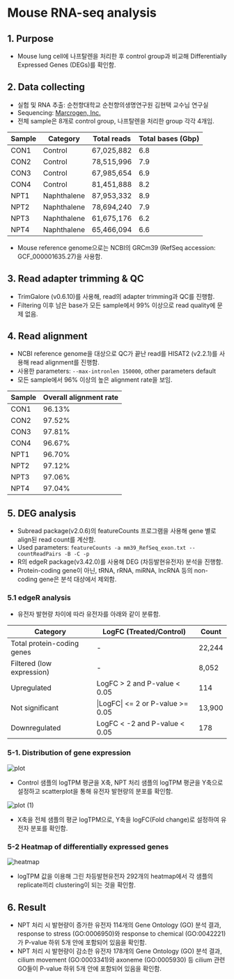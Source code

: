 # Mouse RNA-seq analysis
## 1. Purpose
+ Mouse lung cell에 나프탈렌을 처리한 후 control group과 비교해 Differentially Expressed Genes (DEGs)를 확인함.

## 2. Data collecting
+ 실험 및 RNA 추출: 순천향대학교 순천향의생명연구원 김현택 교수님 연구실
+ Sequencing: [Marcrogen, Inc.](https://www.macrogen.com/ko/main)
+ 전체 sample은 8개로 control group, 나프탈렌을 처리한 group 각각 4개임.

Sample | Category | Total reads | Total bases (Gbp)
--- | --- | --- | ---
CON1 | Control | 67,025,882 | 6.8
CON2 | Control | 78,515,996 | 7.9
CON3 | Control | 67,985,654 | 6.9
CON4 | Control | 81,451,888 | 8.2
NPT1 | Naphthalene | 87,953,332 | 8.9 
NPT2 | Naphthalene | 78,694,240 | 7.9
NPT3 | Naphthalene | 61,675,176 | 6.2
NPT4 | Naphthalene | 65,466,094 | 6.6

+ Mouse reference genome으로는 NCBI의 GRCm39 (RefSeq accession: GCF_000001635.27)을 사용함.

## 3. Read adapter trimming & QC
+ TrimGalore (v0.6.10)를 사용해, read의 adapter trimming과 QC를 진행함.
+ Filtering 이후 남은 base가 모든 sample에서 99% 이상으로 read quality에 문제 없음.

## 4. Read alignment
+ NCBI reference genome을 대상으로 QC가 끝난 read를 HISAT2 (v2.2.1)를 사용해 read alignment를 진행함.
+ 사용한 parameters: `--max-intronlen 150000`, other parameters default
+ 모든 sample에서 96% 이상의 높은 alignment rate을 보임.

Sample | Overall alignment rate
--- | ---
CON1 | 96.13%
CON2 | 97.52%
CON3 | 97.81%
CON4 | 96.67%
NPT1 | 96.70%
NPT2 | 97.12%
NPT3 | 97.06%
NPT4 | 97.04%

## 5. DEG analysis
+ Subread package(v2.0.6)의 featureCounts 프로그램을 사용해 gene 별로 align된 read count를 계산함.
+ Used parameters: `featureCounts -a mm39_RefSeq_exon.txt --countReadPairs -B -C -p`
+ R의 edgeR package(v3.42.0)를 사용해 DEG (차등발현유전자) 분석을 진행함.
+ Protein-coding gene이 아닌, tRNA, rRNA, miRNA, lncRNA 등의 non-coding gene은 분석 대상에서 제외함.

### 5.1 edgeR analysis
+ 유전자 발현량 차이에 따라 유전자를 아래와 같이 분류함.

Category | LogFC (Treated/Control) | Count
---- | ---- | ----
Total protein-coding genes | - | 22,244
Filtered (low expression) | - | 8,052
Upregulated | LogFC > 2 and P-value < 0.05 | 114
Not significant | \|LogFC\| <= 2 or P-value >= 0.05 | 13,900
Downregulated | LogFC < -2 and P-value < 0.05 | 178

### 5-1. Distribution of gene expression
![plot](https://github.com/logcossin/ForReport/assets/49052882/a5e9852b-8c05-43d6-b40d-6ddc2e9c31de)

+ Control 샘플의 logTPM 평균을 X축, NPT 처리 샘플의 logTPM 평균을 Y축으로 설정하고 scatterplot을 통해 유전자 발현량의 분포를 확인함.

![plot (1)](https://github.com/logcossin/ForReport/assets/49052882/23531cea-65cc-4605-a630-56ab7ca79001)

+ X축을 전체 샘플의 평균 logTPM으로, Y축을 logFC(Fold change)로 설정하여 유전자 분포를 확인함.

### 5-2 Heatmap of differentially expressed genes
![heatmap](https://github.com/logcossin/ForReport/assets/49052882/f62a9287-a5e0-4dd9-9b0a-9747a9216172)

+ logTPM 값을 이용해 그린 차등발현유전자 292개의 heatmap에서 각 샘플의 replicate끼리 clustering이 되는 것을 확인함.

## 6. Result

+ NPT 처리 시 발현량이 증가한 유전자 114개의 Gene Ontology (GO) 분석 결과, response to stress (GO:0006950)와 response to chemical (GO:0042221)가 P-value 하위 5개 안에 포함되어 있음을 확인함.
+ NPT 처리 시 발현량이 감소한 유전자 178개의 Gene Ontology (GO) 분석 결과, cilium movement (GO:0003341)와 axoneme (GO:0005930) 등 cilium 관련 GO들이 P-value 하위 5개 안에 포함되어 있음을 확인함.


